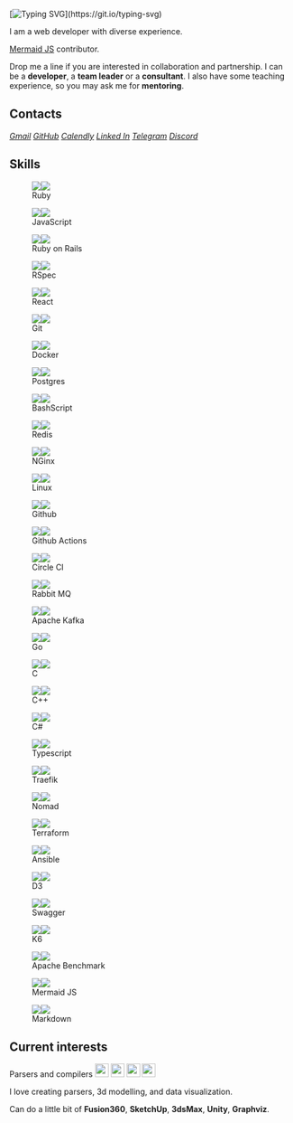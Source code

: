 ---
---

<link rel="stylesheet" href="./styles/index.css">

<!-- [![](https://visitcount.itsvg.in/api?id=nirname&label=Profile%20Views&color=0&icon=5&pretty=true)](https://visitcount.itsvg.in) -->

[![Typing SVG](https://readme-typing-svg.demolab.com?font=Fira+Code&size=18&duration=2000&pause=125&color=00111d&multiline=true&width=500&height=75&lines=Hello!+Nice+to+meet+you.;I+have+been+programming+for+quite+a+time.;Feel+free+to+contact+me.)](https://git.io/typing-svg)

I am a web developer with diverse experience.

[Mermaid JS](https://github.com/mermaid-js/mermaid) contributor.

Drop me a line if you are interested in collaboration and partnership.
I can be a **developer**, a **team leader** or a **consultant**.
I also have some teaching experience, so you may ask me for **mentoring**.

## Contacts

<address class="line">
<a href="mailto:nironame@gmail.com" class="gmail">Gmail</a>
<a href="https://github.com/nirname" class="github">GitHub</a>
<a href="https://calendly.com/nirname" class="calendly">Calendly</a>
<a href="https://www.linkedin.com/in/nirname" class="linkedin">Linked In</a>
<a href="https://t.me/nironame" class="telegram">Telegram</a>
<a href="https://discordapp.com/users/938026250860134420" class="discord">Discord</a>
</address>

## Skills

<div class="flex">
<figure class="tile"><img src="./icons/ruby.svg"            ><img src="./icons/ruby-color.svg"           class="hover"><figcaption>Ruby                 </figcaption></figure>
<figure class="tile"><img src="./icons/javascript.svg"      ><img src="./icons/javascript-color.svg"     class="hover"><figcaption>JavaScript           </figcaption></figure>
<figure class="tile"><img src="./icons/rubyonrails.svg"     ><img src="./icons/rubyonrails-color.svg"    class="hover"><figcaption>Ruby on Rails        </figcaption></figure>
<figure class="tile"><img src="./icons/rspec.svg"           ><img src="./icons/rspec-color.svg"          class="hover"><figcaption>RSpec                </figcaption></figure>
<figure class="tile"><img src="./icons/react.svg"           ><img src="./icons/react-color.svg"          class="hover"><figcaption>React                </figcaption></figure>
<figure class="tile"><img src="./icons/git.svg"             ><img src="./icons/git-color.svg"            class="hover"><figcaption>Git                  </figcaption></figure>
<figure class="tile"><img src="./icons/docker.svg"          ><img src="./icons/docker-color.svg"         class="hover"><figcaption>Docker               </figcaption></figure>
<figure class="tile"><img src="./icons/postgresql.svg"      ><img src="./icons/postgresql-color.svg"     class="hover"><figcaption>Postgres             </figcaption></figure>
<figure class="tile"><img src="./icons/gnubash.svg"         ><img src="./icons/gnubash-color.svg"        class="hover"><figcaption>BashScript           </figcaption></figure>
<figure class="tile"><img src="./icons/redis.svg"           ><img src="./icons/redis-color.svg"          class="hover"><figcaption>Redis                </figcaption></figure>
<figure class="tile"><img src="./icons/nginx.svg"           ><img src="./icons/nginx-color.svg"          class="hover"><figcaption>NGinx                </figcaption></figure>
<figure class="tile"><img src="./icons/linux.svg"           ><img src="./icons/linux-color.svg"          class="hover"><figcaption>Linux                </figcaption></figure>
<figure class="tile"><img src="./icons/github.svg"          ><img src="./icons/github-color.svg"         class="hover"><figcaption>Github               </figcaption></figure>
<figure class="tile"><img src="./icons/githubactions.svg"   ><img src="./icons/githubactions-color.svg"  class="hover"><figcaption>Github Actions       </figcaption></figure>
<figure class="tile"><img src="./icons/circleci.svg"        ><img src="./icons/circleci-color.svg"       class="hover"><figcaption>Circle CI            </figcaption></figure>
<figure class="tile"><img src="./icons/rabbitmq.svg"        ><img src="./icons/rabbitmq-color.svg"       class="hover"><figcaption>Rabbit MQ            </figcaption></figure>
<figure class="tile"><img src="./icons/apachekafka.svg"     ><img src="./icons/apachekafka-color.svg"    class="hover"><figcaption>Apache Kafka         </figcaption></figure>
<figure class="tile"><img src="./icons/go.svg"              ><img src="./icons/go-color.svg"             class="hover"><figcaption>Go                   </figcaption></figure>
<figure class="tile"><img src="./icons/c.svg"               ><img src="./icons/c-color.svg"              class="hover"><figcaption>C                    </figcaption></figure>
<figure class="tile"><img src="./icons/cplusplus.svg"       ><img src="./icons/cplusplus-color.svg"      class="hover"><figcaption>C++                  </figcaption></figure>
<figure class="tile"><img src="./icons/csharp.svg"          ><img src="./icons/csharp-color.svg"         class="hover"><figcaption>C#                   </figcaption></figure>
<figure class="tile"><img src="./icons/typescript.svg"      ><img src="./icons/typescript-color.svg"     class="hover"><figcaption>Typescript           </figcaption></figure>
<figure class="tile"><img src="./icons/traefikproxy.svg"    ><img src="./icons/traefikproxy-color.svg"   class="hover"><figcaption>Traefik              </figcaption></figure>
<figure class="tile"><img src="./icons/nomad.svg"           ><img src="./icons/nomad-color.svg"          class="hover"><figcaption>Nomad                </figcaption></figure>
<figure class="tile"><img src="./icons/terraform.svg"       ><img src="./icons/terraform-color.svg"      class="hover"><figcaption>Terraform            </figcaption></figure>
<figure class="tile"><img src="./icons/ansible.svg"         ><img src="./icons/ansible-color.svg"        class="hover"><figcaption>Ansible              </figcaption></figure>
<figure class="tile"><img src="./icons/d3dotjs.svg"         ><img src="./icons/d3dotjs-color.svg"        class="hover"><figcaption>D3                   </figcaption></figure>
<figure class="tile"><img src="./icons/swagger.svg"         ><img src="./icons/swagger-color.svg"        class="hover"><figcaption>Swagger              </figcaption></figure>
<figure class="tile"><img src="./icons/k6.svg"              ><img src="./icons/k6-color.svg"             class="hover"><figcaption>K6                   </figcaption></figure>
<figure class="tile"><img src="./icons/apache.svg"          ><img src="./icons/apache-color.svg"         class="hover"><figcaption>Apache Benchmark     </figcaption></figure>
<figure class="tile"><img src="./icons/mermaid.svg"         ><img src="./icons/mermaid-color.svg"        class="hover"><figcaption>Mermaid JS           </figcaption></figure>
<figure class="tile"><img src="./icons/markdown.svg"        ><img src="./icons/markdown-color.svg"       class="hover"><figcaption>Markdown             </figcaption></figure>
</div>

## Current interests


<div class="line">
<span class="skill">Parsers and compilers</span>
<img src="https://img.shields.io/badge/Infrastructure-8300c4?style=flat-square" height=24 />
<img src="https://img.shields.io/badge/Websites-fcbf49?style=flat-square" height=24 />
<img src="https://img.shields.io/badge/Data_visuzlization-1cb08f?style=flat-square" height=24 />
<img src="https://img.shields.io/badge/Computer_graphics-d62828?style=flat-square" height=24 />
</div>


I love creating parsers, 3d modelling, and data visualization.

Can do a little bit of
**Fusion360**,
**SketchUp**,
**3dsMax**,
**Unity**,
**Graphviz**.

